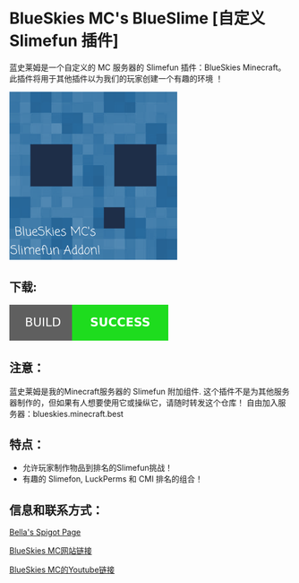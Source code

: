 # BlueSkies MC's BlueSlime [自定义 Slimefun 插件]

蓝史莱姆是一个自定义的 MC 服务器的 Slimefun 插件：BlueSkies Minecraft。 此插件将用于其他插件以为我们的玩家创建一个有趣的环境 ！

<img src="https://github.com/BellaIngenue/BlueSlime/blob/master/BSImage.png" width="300" />

## 下载:
[![Build Status](https://github.com/BellaIngenue/BlueSlime/blob/master/badge.svg?raw=true)](https://github.com/BellaIngenue/BlueSlime/releases)

## 注意：
蓝史莱姆是我的Minecraft服务器的 Slimefun 附加组件. 这个插件不是为其他服务器制作的，但如果有人想要使用它或操纵它，请随时转发这个仓库！ 自由加入服务器：blueskies.minecraft.best

## 特点：
* 允许玩家制作物品到排名的Slimefun挑战！
* 有趣的 Slimefon, LuckPerms 和 CMI 排名的组合！

## 信息和联系方式：
[Bella's Spigot Page](https://www.spigotmc.org/members/siena.607042/)

[BlueSkies MC网站链接](https://www.blueskiesmc.xyz/home)

[BlueSkies MC的Youtube链接](https://www.youtube.com/channel/UCyEsqmkdzKS9ZVSpUy7rFyA)




